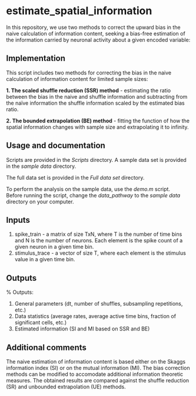 # estimate_spatial_information
In this repository, we use two methods to correct the upward bias in the naive calculation of information content, seeking a bias-free estimation of the information carried by neuronal activity about a given encoded variable:


## Implementation
This script includes two methods for correcting the bias in the naive calculation of information content for limited sample sizes:

**1. The scaled shuffle reduction (SSR) method** - estimating the ratio between the bias in the naive and shuffle information and subtracting from the naïve information the shuffle information scaled by the estimated bias ratio.

**2. The bounded extrapolation (BE) method** - fitting the function of how the spatial information changes with sample size and extrapolating it to infinity.

## Usage and documentation
Scripts are provided in the *Scripts* directory.
A sample data set is provided in the *sample data* directory.

The full data set is provided in the *Full data set* directory.

To perform the analysis on the sample data, use the *demo.m* script.  
Before running the script, change the *data_pathway* to the *sample data* directory on your computer.

## Inputs
1. spike_train - a matrix of size TxN, where T is the number of time bins and N is the number of neurons. Each element is the spike count of a given neuron in a given time bin.
2. stimulus_trace - a vector of size T, where each element is the stimulus value in a given time bin.

## Outputs

% Outputs:
1. General parameters (dt, number of shuffles, subsampling repetitions, etc.)
2. Data statistics (average rates, average active time bins, fraction of significant cells, etc.)
3. Estimated information (SI and MI based on SSR and BE)

## Additional comments
The naive estimation of information content is based either on the Skaggs information index (SI) or on the mutual information (MI).
The bias correction methods can be modified to accomodate additional information theoretic measures.
The obtained results are compared against the shuffle reduction (SR) and unbounded extrapolation (UE) methods. 

